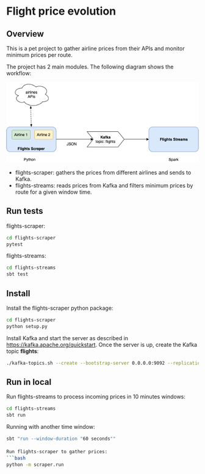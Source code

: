# Flight price evolution
## Overview
This is a pet project to gather airline prices from their APIs and monitor minimum prices per route.

The project has 2 main modules. The following diagram shows the workflow:

![Components diagram](https://github.com/d1eg0/flights-price-evolution/raw/master/docs/components-flow.png "Components diagram")

- flights-scraper: gathers the prices from different airlines and sends to Kafka.
- flights-streams: reads prices from Kafka and filters minimum prices by route for a given window time.

## Run tests
flights-scraper:
```bash
cd flights-scraper
pytest
```
flights-streams:
```bash
cd flights-streams
sbt test
```

## Install
Install the flights-scraper python package:
```bash
cd flights-scraper
python setup.py
```

Install Kafka and start the server as described in <https://kafka.apache.org/quickstart>. Once the server is up, create the Kafka topic **flights**:
```bash
./kafka-topics.sh --create --bootstrap-server 0.0.0.0:9092 --replication-factor 1 --partitions 1 --topic flights
```

## Run in local
Run flights-streams to process incoming prices in 10 minutes windows:
```bash
cd flights-streams
sbt run
```
Running with another time window:
```bash
sbt "run --window-duration "60 seconds""

Run flights-scraper to gather prices:
```bash
python -m scraper.run
```
